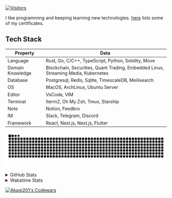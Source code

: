 <!-- markdownlint-disable MD041 MD010 MD033 -->
[![Visitors](https://api.visitorbadge.io/api/daily?path=Akagi201%2FAkagi201&label=Visitors%20Today&countColor=%2337d67a)](https://visitorbadge.io/status?path=Akagi201%2FAkagi201)

I like programming and keeping learning new technologies. [here](https://github.com/Akagi201/blockchain) lists some of my certificates.

## Tech Stack

| Property         	| Data                                                                               	|
|------------------	|------------------------------------------------------------------------------------	|
| Language         	| Rust, Go, C/C++, TypeScript, Python, Solidity, Move                                 |
| Domain Knowledge 	| Blockchain, Securities, Quant Trading, Embedded Linux, Streaming Media, Kubernetes 	|
| Database         	| Postgresql, Redis, Sqlite, TimescaleDB, Meilisearch                                 |
| OS               	| MacOS, ArchLinux, Ubuntu Server                                                     |
| Editor           	| VsCode, VIM                                                                        	|
| Terminal          | Iterm2, Oh My Zsh, Tmux, Starship                                                   |
| Note             	| Notion, Feedbro                                                                    	|
| IM               	| Slack, Telegram, Discord                                                            |
| Framework         | React, Nest.js, Next.js, Flutter                                                   	|

[![github contribution grid snake animation](https://raw.githubusercontent.com/Akagi201/Akagi201/output/github-contribution-grid-snake.svg#gh-light-mode-only)](https://github.com/Akagi201)

<details>
<summary>GitHub Stats</summary>
  <a href="https://github.com/Akagi201"><img alt="Profile Detail" src="https://raw.githubusercontent.com/Akagi201/Akagi201/master/profile-summary-card-output/dracula/0-profile-details.svg" /></a>
  <a href="https://github.com/Akagi201"><img alt="Github Stats" src="https://raw.githubusercontent.com/Akagi201/Akagi201/master/profile-summary-card-output/dracula/3-stats.svg" /></a>
  <a href="https://github.com/Akagi201"><img alt="Lang By Commits" src="https://raw.githubusercontent.com/Akagi201/Akagi201/master/profile-summary-card-output/dracula/2-most-commit-language.svg" /></a>
</details>

<details>
<summary>Wakatime Stats</summary>
<br>

<!--START_SECTION:waka-->

```txt
From: 25 November 2023 - To: 02 December 2023

Total Time: 42 hrs 28 mins

Other        25 hrs 56 mins  ███████████████▒░░░░░░░░░   61.06 %
sh           5 hrs 33 mins   ███▒░░░░░░░░░░░░░░░░░░░░░   13.07 %
Python       4 hrs 50 mins   ███░░░░░░░░░░░░░░░░░░░░░░   11.40 %
Rust         2 hrs           █▒░░░░░░░░░░░░░░░░░░░░░░░   04.75 %
JavaScript   1 hr 7 mins     ▓░░░░░░░░░░░░░░░░░░░░░░░░   02.66 %
YAML         1 hr 5 mins     ▓░░░░░░░░░░░░░░░░░░░░░░░░   02.56 %
Solidity     42 mins         ▒░░░░░░░░░░░░░░░░░░░░░░░░   01.67 %
TOML         18 mins         ▒░░░░░░░░░░░░░░░░░░░░░░░░   00.72 %
Markdown     16 mins         ░░░░░░░░░░░░░░░░░░░░░░░░░   00.65 %
INI          9 mins          ░░░░░░░░░░░░░░░░░░░░░░░░░   00.38 %
```

<!--END_SECTION:waka-->

</details>

<a href="https://www.codewars.com/users/Akagi201"><img alt="Akagi201's Codewars" src="https://www.codewars.com/users/Akagi201/badges/small"></a>
